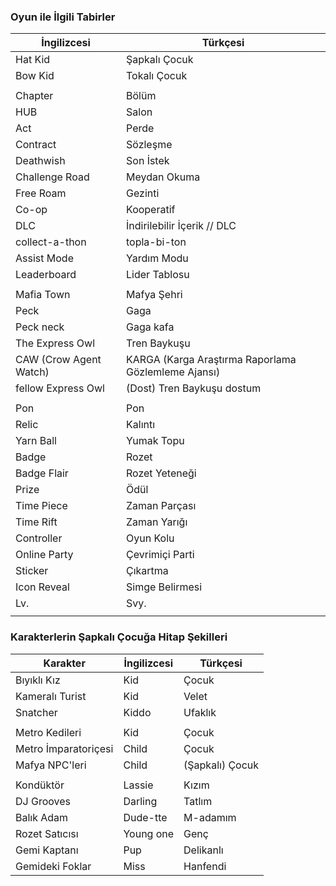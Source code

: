 ### Oyun ile İlgili Tabirler

| İngilizcesi | Türkçesi |
| ------------- | ------------- |
| Hat Kid | Şapkalı Çocuk |
| Bow Kid | Tokalı Çocuk |
|  |  |
| Chapter | Bölüm |
| HUB | Salon |
| Act | Perde |
| Contract | Sözleşme |
| Deathwish | Son İstek |
| Challenge Road | Meydan Okuma |
| Free Roam | Gezinti |
| Co-op | Kooperatif |
| DLC | İndirilebilir İçerik // DLC |
| collect-a-thon | topla-bi-ton |
| Assist Mode | Yardım Modu |
| Leaderboard | Lider Tablosu |
|  |  |
| Mafia Town | Mafya Şehri |
| Peck | Gaga |
| Peck neck | Gaga kafa |
| The Express Owl | Tren Baykuşu |
| CAW (Crow Agent Watch) | KARGA (Karga Araştırma Raporlama Gözlemleme Ajansı) |
| fellow Express Owl | (Dost) Tren Baykuşu dostum |
|  |  |
| Pon | Pon |
| Relic | Kalıntı |
| Yarn Ball | Yumak Topu |
| Badge | Rozet |
| Badge Flair | Rozet Yeteneği |
| Prize | Ödül |
| Time Piece | Zaman Parçası |
| Time Rift | Zaman Yarığı |
| Controller | Oyun Kolu |
| Online Party | Çevrimiçi Parti |
| Sticker | Çıkartma |
| Icon Reveal | Simge Belirmesi |
| Lv. | Svy. |
|  |  |

### Karakterlerin Şapkalı Çocuğa Hitap Şekilleri

| Karakter | İngilizcesi | Türkçesi |
| ------------- | ------------- | ------------- |
| Bıyıklı Kız | Kid | Çocuk |
| Kameralı Turist | Kid | Velet |
| Snatcher | Kiddo | Ufaklık |
|  |  |  |
| Metro Kedileri | Kid | Çocuk |
| Metro İmparatoriçesi | Child | Çocuk |
| Mafya NPC'leri | Child | (Şapkalı) Çocuk |
|  |  |  |
| Kondüktör | Lassie | Kızım |
| DJ Grooves | Darling | Tatlım |
| Balık Adam | Dude-tte | M-adamım |
| Rozet Satıcısı | Young one | Genç |
| Gemi Kaptanı | Pup | Delikanlı |
| Gemideki Foklar | Miss | Hanfendi |
